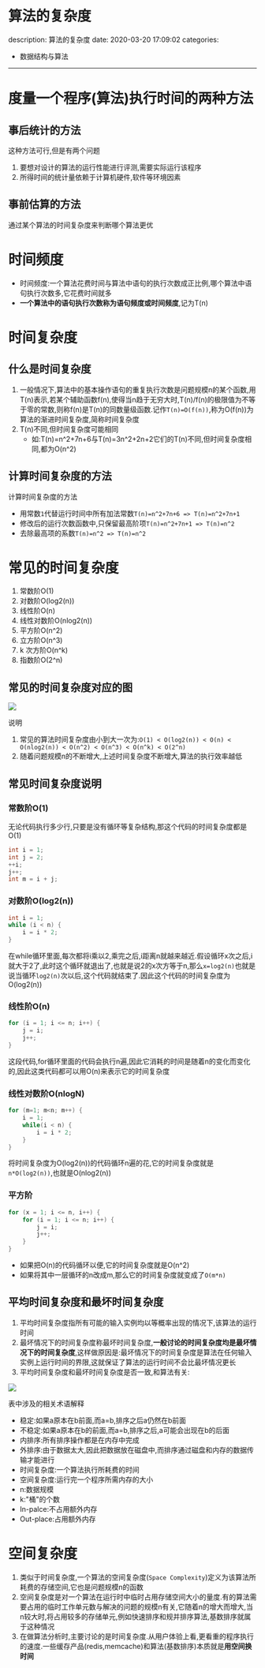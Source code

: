 #   算法的复杂度
description: 算法的复杂度
date: 2020-03-20 17:09:02
categories:
- 数据结构与算法
---
#   度量一个程序(算法)执行时间的两种方法

##  事后统计的方法
这种方法可行,但是有两个问题
1.  要想对设计的算法的运行性能进行评测,需要实际运行该程序
2.  所得时间的统计量依赖于计算机硬件,软件等环境因素

##  事前估算的方法
通过某个算法的时间复杂度来判断哪个算法更优

#   时间频度
+   时间频度:一个算法花费时间与算法中语句的执行次数成正比例,哪个算法中语句执行次数多,它花费时间就多
+   **一个算法中的语句执行次数称为语句频度或时间频度**,记为T(n)


#   时间复杂度

##  什么是时间复杂度
1.  一般情况下,算法中的基本操作语句的重复执行次数是问题规模n的某个函数,用T(n)表示,若某个辅助函数f(n),使得当n趋于无穷大时,T(n)/f(n)的极限值为不等于零的常数,则称f(n)是T(n)的同数量级函数.记作`T(n)=O(f(n))`,称为O(f(n))为算法的渐进时间复杂度,简称时间复杂度
2.  T(n)不同,但时间复杂度可能相同
    -   如:T(n)=n^2+7n+6与T(n)=3n^2+2n+2它们的T(n)不同,但时间复杂度相同,都为O(n^2)

##  计算时间复杂度的方法
计算时间复杂度的方法
+   用常数`1`代替运行时间中所有加法常数`T(n)=n^2+7n+6 => T(n)=n^2+7n+1`
+   修改后的运行次数函数中,只保留最高阶项`T(n)=n^2+7n+1 => T(n)=n^2`
+   去除最高项的系数`T(n)=n^2 => T(n)=n^2`

#   常见的时间复杂度
1.  常数阶O(1)
2.  对数阶O(log2(n))
3.  线性阶O(n)
4.  线性对数阶O(nlog2(n))
5.  平方阶O(n^2)
6.  立方阶O(n^3)
7.  k 次方阶O(n^k)
8.  指数阶O(2^n)

##  常见的时间复杂度对应的图

![](../images/2020/04/20200415002.png)


说明
1.  常见的算法时间复杂度由小到大一次为:`O(1) < O(log2(n)) < O(n) < O(nlog2(n)) < O(n^2) < O(n^3) < O(n^k) < O(2^n)`
2.  随着问题规模n的不断增大,上述时间复杂度不断增大,算法的执行效率越低

##  常见时间复杂度说明

### 常数阶O(1)
无论代码执行多少行,只要是没有循环等复杂结构,那这个代码的时间复杂度都是O(1)
```JAVA
int i = 1;
int j = 2;
++i;
j++;
int m = i + j;
```

### 对数阶O(log2(n))
```JAVA
int i = 1;
while (i < n) {
    i = i * 2;
}
```
在while循环里面,每次都将i乘以2,乘完之后,i距离n就越来越近.假设循环x次之后,i就大于2了,此时这个循环就退出了,也就是说2的x次方等于n,那么`x=log2(n)`也就是说当循环`log2(n)`次以后,这个代码就结束了.因此这个代码的时间复杂度为O(log2(n))

### 线性阶O(n)
```JAVA
for (i = 1; i <= n; i++) {
    j = i;
    j++;
}
```
这段代码,for循环里面的代码会执行n遍,因此它消耗的时间是随着n的变化而变化的,因此这类代码都可以用O(n)来表示它的时间复杂度

### 线性对数阶O(nlogN)
```JAVA
for (m=1; m<n; m++) {
    i = 1;
    while(i < n) {
        i = i * 2;
    }
}
```
将时间复杂度为O(log2(n))的代码循环n遍的花,它的时间复杂度就是`n*O(log2(n))`,也就是O(nlog2(n))

### 平方阶
```JAVA
for (x = 1; i <= n, i++) {
    for (i = 1; i <= n; i++) {
        j = i;
        j++;
    }
}
```
+   如果把O(n)的代码循环以便,它的时间复杂度就是O(n^2)
+   如果将其中一层循环的n改成m,那么它的时间复杂度就变成了`O(m*n)`

##   平均时间复杂度和最坏时间复杂度
1.  平均时间复杂度指所有可能的输入实例均以等概率出现的情况下,该算法的运行时间
2.  最坏情况下的时间复杂度称最坏时间复杂度,**一般讨论的时间复杂度均是最坏情况下的时间复杂度**,这样做原因是:最坏情况下的时间复杂度是算法在任何输入实例上运行时间的界限,这就保证了算法的运行时间不会比最坏情况更长
3.  平均时间复杂度和最坏时间复杂度是否一致,和算法有关:

![](../images/2020/04/20200426004.png)

表中涉及的相关术语解释
+   稳定:如果a原本在b前面,而a=b,排序之后a仍然在b前面
+   不稳定:如果a原本在b的前面,而a=b,排序之后,a可能会出现在b的后面
+   内排序:所有排序操作都是在内存中完成
+   外排序:由于数据太大,因此把数据放在磁盘中,而排序通过磁盘和内存的数据传输才能进行
+   时间复杂度:一个算法执行所耗费的时间
+   空间复杂度:运行完一个程序所需内存的大小
+   n:数据规模
+   k:"桶"的个数
+   In-palce:不占用额外内存
+   Out-place:占用额外内存

#   空间复杂度
1.  类似于时间复杂度,一个算法的空间复杂度(`Space Complexity`)定义为该算法所耗费的存储空间,它也是问题规模n的函数
2.  空间复杂度是对一个算法在运行时中临时占用存储空间大小的量度.有的算法需要占用的临时工作单元数与解决的问题的规模n有关,它随着n的增大而增大,当n较大时,将占用较多的存储单元,例如快速排序和规并排序算法,基数排序就属于这种情况
3.  在做算法分析时,主要讨论的是时间复杂度.从用户体验上看,更看重的程序执行的速度.一些缓存产品(redis,memcache)和算法(基数排序)本质就是**用空间换时间**

